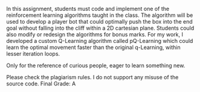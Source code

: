 In this assignment, students must code and implement one of the reinforcement learning algorithms taught in the class. The algorithm will be used to develop a player bot that could optimally push the box into the end goal without falling into the cliff within a 2D cartesian plane. Students could also modify or redesign the algorithms for bonus marks. For my work, I developed a custom Q-Learning algorithm called pQ-Learning which could learn the optimal movement faster than the original q-Learning, within lesser iteration loops.  

Only for the reference of curious people, eager to learn something new.  

Please check the plagiarism rules. I do not support any misuse of the source code. 
Final Grade: A
